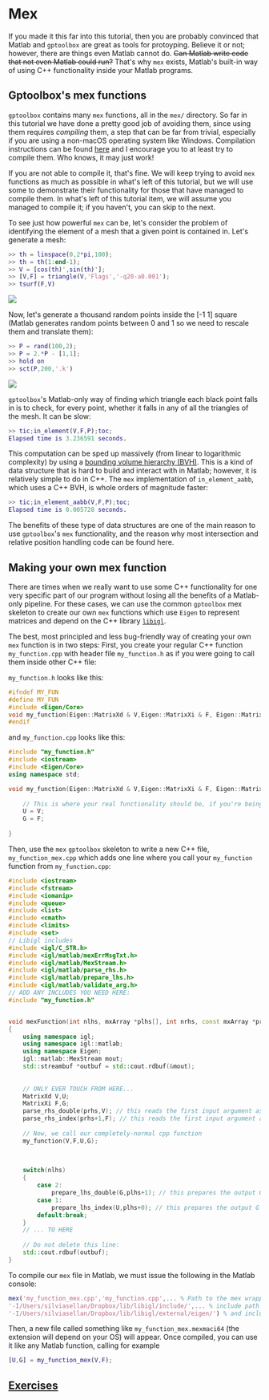 # Mex

If you made it this far into this tutorial, then you are probably convinced that Matlab and `gptoolbox` are great as tools for protoyping. Believe it or not; however, there are things even Matlab cannot do. ~~Can Matlab write code that not even Matlab could run?~~ That's why `mex` exists, Matlab's built-in way of using C++ functionality inside your Matlab programs.

## Gptoolbox's mex functions

`gptoolbox` contains many `mex` functions, all in the `mex/` directory. So far in this tutorial we have done a pretty good job of avoiding them, since using them requires *compiling* them, a step that can be far from trivial, especially if you are using a non-macOS operating system like Windows. Compilation instructions can be found [here](compilation_instructions.md) and I encourage you to at least try to compile them. Who knows, it may just work!

If you are not able to compile it, that's fine. We will keep trying to avoid `mex` functions as much as possible in what's left of this tutorial, but we will use some to demonstrate their functionality for those that have managed to compile them. In what's left of this tutorial item, we will assume you managed to compile it; if you haven't, you can skip to the next.

To see just how powerful `mex` can be, let's consider the problem of identifying the element of a mesh that a given point is contained in. Let's generate a mesh:
```MATLAB
>> th = linspace(0,2*pi,100);
>> th = th(1:end-1);
>> V = [cos(th)',sin(th)'];
>> [V,F] = triangle(V,'Flags','-q20-a0.001');
>> tsurf(F,V)
```
![](assets/circle-mesh.png)

Now, let's generate a thousand random points inside the [-1 1] square (Matlab generates random points between 0 and 1 so we need to rescale them and translate them):
```MATLAB
>> P = rand(100,2);
>> P = 2.*P - [1,1];
>> hold on
>> sct(P,200,'.k')
```
![](assets/rnd.png)

`gptoolbox`'s Matlab-only way of finding which triangle each black point falls in is to check, for every point, whether it falls in any of all the triangles of the mesh. It can be slow:
```MATLAB
>> tic;in_element(V,F,P);toc;
Elapsed time is 3.236591 seconds.
```

This computation can be sped up massively (from linear to logarithmic complexity) by using a [bounding volume hierarchy (BVH)](https://en.wikipedia.org/wiki/Bounding_volume_hierarchy). This is a kind of data structure that is hard to build and interact with in Matlab; however, it is relatively simple to do in C++. The `mex` implementation of `in_element_aabb`, which uses a C++ BVH, is whole orders of magnitude faster:

```MATLAB
>> tic;in_element_aabb(V,F,P);toc;
Elapsed time is 0.005728 seconds.
```

The benefits of these type of data structures are one of the main reason to use `gptoolbox`'s `mex` functionality, and the reason why most intersection and relative position handling code can be found here.


## Making your own mex function

There are times when we really want to use some C++ functionality for one very specific part of our program without losing all the benefits of a Matlab-only pipeline. For these cases, we can use the common `gptoolbox` mex skeleton to create our own `mex` functions which use `Eigen` to represent matrices and depend on the C++ library [`libigl`](https://github.com/libigl/libigl). 

The best, most principled and less bug-friendly way of creating your own `mex` function is in two steps: First, you create your regular C++ function `my_function.cpp` with header file `my_function.h` as if you were going to call them inside other C++ file: 


`my_function.h` looks like this:
```C++
#ifndef MY_FUN
#define MY_FUN
#include <Eigen/Core>
void my_function(Eigen::MatrixXd & V,Eigen::MatrixXi & F, Eigen::MatrixXd & U, Eigen::MatrixXi & G);
#endif
```

and `my_function.cpp` looks like this:
```C++
#include "my_function.h"
#include <iostream>
#include <Eigen/Core>
using namespace std;

void my_function(Eigen::MatrixXd & V,Eigen::MatrixXi & F, Eigen::MatrixXd & U, Eigen::MatrixXi & G){
    
    // This is where your real functionality should be, if you're being principled
    U = V;
    G = F;
    
}
```

Then, use the `mex` `gptoolbox` skeleton to write a new C++ file, `my_function_mex.cpp` which adds one line where you call your `my_function` function from `my_function.cpp`:

```C++
#include <iostream>
#include <fstream>
#include <iomanip>
#include <queue>
#include <list>
#include <cmath>
#include <limits>
#include <set>
// Libigl includes
#include <igl/C_STR.h>
#include <igl/matlab/mexErrMsgTxt.h>
#include <igl/matlab/MexStream.h>
#include <igl/matlab/parse_rhs.h>
#include <igl/matlab/prepare_lhs.h>
#include <igl/matlab/validate_arg.h>
// ADD ANY INCLUDES YOU NEED HERE:
#include "my_function.h"


void mexFunction(int nlhs, mxArray *plhs[], int nrhs, const mxArray *prhs[])
{
    using namespace igl;
    using namespace igl::matlab;
    using namespace Eigen;
    igl::matlab::MexStream mout;
    std::streambuf *outbuf = std::cout.rdbuf(&mout);
    
    
    // ONLY EVER TOUCH FROM HERE...
    MatrixXd V,U;
    MatrixXi F,G;
    parse_rhs_double(prhs,V); // this reads the first input argument as a matrix of doubles
    parse_rhs_index(prhs+1,F); // this reads the first input argument as a matrix of indeces (it                               // already shifts from 1-indexing to 0-indexing).
    
    // Now, we call our completely-normal cpp function
    my_function(V,F,U,G);
    

    
    switch(nlhs)
    {
        case 2:
            prepare_lhs_double(G,plhs+1); // this prepares the output G as a matlab vector of doubles 
        case 1:
            prepare_lhs_index(U,plhs+0); // this prepares the output G as a matlab index vector 
        default:break;
    }
    // ... TO HERE
    
    // Do not delete this line:
    std::cout.rdbuf(outbuf);
}
```

To compile our `mex` file in Matlab, we must issue the following in the Matlab console:

```MATLAB
mex('my_function_mex.cpp','my_function.cpp',... % Path to the mex wrapper and the original cpp function
'-I/Users/silviasellan/Dropbox/lib/libigl/include/',... % include path to libgil
'-I/Users/silviasellan/Dropbox/lib/libigl/external/eigen/') % and include path to Eigen
```

Then, a new file called something like `my_function_mex.mexmaci64` (the extension will depend on your OS) will appear. Once compiled, you can use it like any Matlab function, calling for example

```MATLAB
[U,G] = my_function_mex(V,F);
```

## [Exercises](exercise/mex.md)
